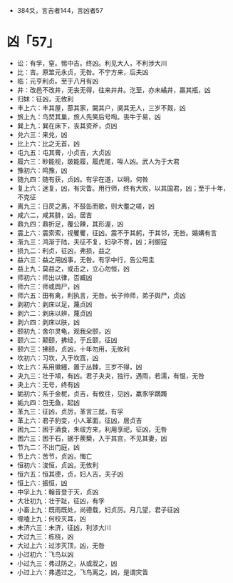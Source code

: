 * 384爻，言吉者144，言凶者57
# 凶「57」
* 讼：有孚，窒。惕中吉。终凶。利见大人，不利涉大川
* 比：吉。原筮元永贞，无咎。不宁方来，后夫凶
* 临：元亨利贞。至于八月有凶
* 井：改邑不改井，无丧无得，往来井井。汔至，亦未繘井，羸其瓶，凶
* 归妹：征凶，无攸利
* 丰上六：丰其屋，蔀其家，闚其户，阒其无人，三岁不觌，凶
* 旅上九：鸟焚其巢，旅人先笑后号啕。丧牛于易，凶
* 巽上九：巽在床下，丧其资斧，贞凶
* 兑六三：来兑，凶
* 比上六：比之无首，凶
* 屯九五：屯其膏，小贞吉，大贞凶
* 履六三：眇能视，跛能履，履虎尾，咥人凶。武人为于大君
* 豫初六：鸣豫，凶
* 随九四：随有获，贞凶。有孚在道，以明，何咎
* 复上六：迷复，凶，有灾眚。用行师，终有大败，以其国君，凶；至于十年，不克征
* 离九三：日昃之离，不鼓缶而歌，则大耋之嗟，凶
* 咸六二，咸其腓，凶，居吉
* 鼎九四：鼎折足，覆公餗，其形渥，凶
* 震上六：震索索，视矍矍，征凶。震不于其躬，于其邻，无咎。婚媾有言
* 渐九三：鸿渐于陆，夫征不复，妇孕不育，凶；利御寇
* 损九二：利贞，征凶，弗损，益之
* 益六三：益之用凶事，无咎。有孚中行，告公用圭
* 益上九：莫益之，或击之，立心勿恒，凶
* 师初六：师出以律，否臧凶
* 师六三：师或舆尸，凶
* 师六五：田有禽，利执言，无咎。长子帅师，弟子舆尸，贞凶
* 剥初六：剥床以足，蔑贞凶
* 剥六二：剥床以辨，蔑贞凶
* 剥六四：剥床以肤，凶
* 颐初九：舍尔灵龟，观我朵颐，凶
* 颐六二：颠颐，拂经，于丘颐，征凶
* 颐六三：拂颐，贞凶，十年勿用，无攸利
* 坎初六：习坎，入于坎窞，凶
* 坎上六：系用徽纆，置于丛棘，三岁不得，凶
* 夬九三：壮于頄，有凶。君子夬夬，独行，遇雨，若濡，有愠，无咎
* 夬上六：无号，终有凶
* 姤初六：系于金柅，贞吉，有攸往，见凶，羸豕孚蹢躅
* 姤九四：包无鱼，起凶
* 革九三：征凶，贞厉，革言三就，有孚
* 革上六：君子豹变，小人革面，征凶，居贞吉
* 困九二：困于酒食，朱绂方来，利用享祀，征凶，无咎
* 困六三：困于石，据于蒺蔾，入于其宫，不见其妻，凶
* 节九二：不出门庭，凶
* 节上六：苦节，贞凶，悔亡
* 恒初六：浚恒，贞凶，无攸利
* 恒六五：恒其德，贞，妇人吉，夫子凶
* 恒上六：振恒，凶
* 中孚上九：翰音登于天，贞凶
* 大壮初九：壮于趾，征凶，有孚
* 小畜上九：既雨既处，尚德载，妇贞厉。月几望，君子征凶
* 噬嗑上九：何校灭耳，凶
* 未济六三：未济，征凶，利涉大川
* 大过九三：栋桡，凶
* 大过上六：过涉灭顶，凶，无咎
* 小过初六：飞鸟以凶
* 小过九三：弗过防之，从或戕之，凶
* 小过上六：弗遇过之，飞鸟离之，凶，是谓灾眚